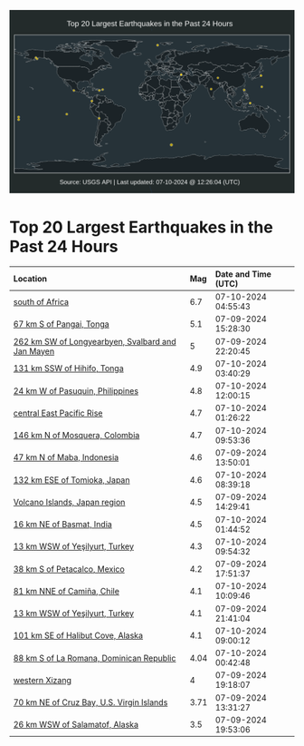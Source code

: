 ![Map](./map.png)

# Top 20 Largest Earthquakes in the Past 24 Hours

| Location | Mag | Date and Time (UTC) |
|:---|:---|:---|
| [south of Africa](https://earthquake.usgs.gov/earthquakes/eventpage/us7000my76) | 6.7 | 07-10-2024 04:55:43 |
| [67 km S of Pangai, Tonga](https://earthquake.usgs.gov/earthquakes/eventpage/us7000my1i) | 5.1 | 07-09-2024 15:28:30 |
| [262 km SW of Longyearbyen, Svalbard and Jan Mayen](https://earthquake.usgs.gov/earthquakes/eventpage/us7000my5g) | 5 | 07-09-2024 22:20:45 |
| [131 km SSW of Hihifo, Tonga](https://earthquake.usgs.gov/earthquakes/eventpage/us7000my6s) | 4.9 | 07-10-2024 03:40:29 |
| [24 km W of Pasuquin, Philippines](https://earthquake.usgs.gov/earthquakes/eventpage/us7000my99) | 4.8 | 07-10-2024 12:00:15 |
| [central East Pacific Rise](https://earthquake.usgs.gov/earthquakes/eventpage/us7000my66) | 4.7 | 07-10-2024 01:26:22 |
| [146 km N of Mosquera, Colombia](https://earthquake.usgs.gov/earthquakes/eventpage/us7000my8v) | 4.7 | 07-10-2024 09:53:36 |
| [47 km N of Maba, Indonesia](https://earthquake.usgs.gov/earthquakes/eventpage/us7000my14) | 4.6 | 07-09-2024 13:50:01 |
| [132 km ESE of Tomioka, Japan](https://earthquake.usgs.gov/earthquakes/eventpage/us7000my8n) | 4.6 | 07-10-2024 08:39:18 |
| [Volcano Islands, Japan region](https://earthquake.usgs.gov/earthquakes/eventpage/us7000my1b) | 4.5 | 07-09-2024 14:29:41 |
| [16 km NE of Basmat, India](https://earthquake.usgs.gov/earthquakes/eventpage/us7000my69) | 4.5 | 07-10-2024 01:44:52 |
| [13 km WSW of Yeşilyurt, Turkey](https://earthquake.usgs.gov/earthquakes/eventpage/us7000my8x) | 4.3 | 07-10-2024 09:54:32 |
| [38 km S of Petacalco, Mexico](https://earthquake.usgs.gov/earthquakes/eventpage/us7000my3g) | 4.2 | 07-09-2024 17:51:37 |
| [81 km NNE of Camiña, Chile](https://earthquake.usgs.gov/earthquakes/eventpage/us7000my8z) | 4.1 | 07-10-2024 10:09:46 |
| [13 km WSW of Yeşilyurt, Turkey](https://earthquake.usgs.gov/earthquakes/eventpage/us7000my58) | 4.1 | 07-09-2024 21:41:04 |
| [101 km SE of Halibut Cove, Alaska](https://earthquake.usgs.gov/earthquakes/eventpage/ak0248tojk37) | 4.1 | 07-10-2024 09:00:12 |
| [88 km S of La Romana, Dominican Republic](https://earthquake.usgs.gov/earthquakes/eventpage/pr2024192000) | 4.04 | 07-10-2024 00:42:48 |
| [western Xizang](https://earthquake.usgs.gov/earthquakes/eventpage/us7000my3y) | 4 | 07-09-2024 19:18:07 |
| [70 km NE of Cruz Bay, U.S. Virgin Islands](https://earthquake.usgs.gov/earthquakes/eventpage/pr2024191000) | 3.71 | 07-09-2024 13:31:27 |
| [26 km WSW of Salamatof, Alaska](https://earthquake.usgs.gov/earthquakes/eventpage/ak0248s79w9m) | 3.5 | 07-09-2024 19:53:06 |
